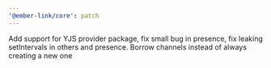 ```yaml
---
'@ember-link/core': patch
---
```


Add support for YJS provider package, fix small bug in presence, fix leaking setIntervals in others and presence. Borrow channels instead of always creating a new one
